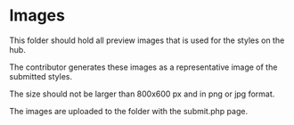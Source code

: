 # Images

This folder should hold all preview images that is used for the styles on the hub.

The contributor generates these images as a representative image of the submitted styles.

The size should not be larger than 800x600 px and in png or jpg format.

The images are uploaded to the folder with the submit.php page.
